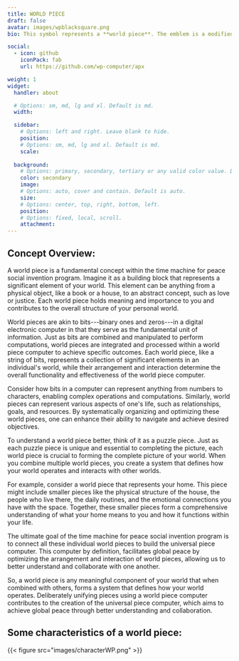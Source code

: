 ```yaml
---
title: WORLD PIECE
draft: false
avatar: images/wpblacksquare.png
bio: This symbol represents a **world piece**. The emblem is a modified peace sign. It features the traditional circular border with an inverted 'Y' shape inside, symbolizing peace. However, this emblem is distinct because it includes two additional vertical lines that extend from the intersection of the 'Y' shape to the top of the circle. These lines create an overlay that resembles the letter 'W', which stands for 'world', thus combining the concepts of world and peace into a single graphic symbol. This emblem serves as a visual representation of the interconnectedness that unifying world pieces aims to achieve. This symbol is trademarked, but not registered. This symbol may also be used to represent the idealized notion of **world peace**.

social:
  - icon: github
    iconPack: fab
    url: https://github.com/wp-computer/apx

weight: 1
widget:
  handler: about

  # Options: sm, md, lg and xl. Default is md.
  width:

  sidebar:
    # Options: left and right. Leave blank to hide.
    position:
    # Options: sm, md, lg and xl. Default is md.
    scale:
  
  background:
    # Options: primary, secondary, tertiary or any valid color value. Default is primary.
    color: secondary
    image:
    # Options: auto, cover and contain. Default is auto.
    size:
    # Options: center, top, right, bottom, left.
    position:
    # Options: fixed, local, scroll.
    attachment: 
---
```


## Concept Overview:

A world piece is a fundamental concept within the time machine for peace social invention program. Imagine it as a building block that represents a significant element of your world. This element can be anything from a physical object, like a book or a house, to an abstract concept, such as love or justice. Each world piece holds meaning and importance to you and contributes to the overall structure of your personal world.

World pieces are akin to bits---binary ones and zeros---in a digital electronic computer in that they serve as the fundamental unit of information. Just as bits are combined and manipulated to perform computations, world pieces are integrated and processed within a world piece computer to achieve specific outcomes. Each world piece, like a string of bits, represents a collection of significant elements in an individual's world, while their arrangement and interaction determine the overall functionality and effectiveness of the world piece computer.

Consider how bits in a computer can represent anything from numbers to characters, enabling complex operations and computations. Similarly, world pieces can represent various aspects of one's life, such as relationships, goals, and resources. By systematically organizing and optimizing these world pieces, one can enhance their ability to navigate and achieve desired objectives.

To understand a world piece better, think of it as a puzzle piece. Just as each puzzle piece is unique and essential to completing the picture, each world piece is crucial to forming the complete picture of your world. When you combine multiple world pieces, you create a system that defines how your world operates and interacts with other worlds.

For example, consider a world piece that represents your home. This piece might include smaller pieces like the physical structure of the house, the people who live there, the daily routines, and the emotional connections you have with the space. Together, these smaller pieces form a comprehensive understanding of what your home means to you and how it functions within your life.

The ultimate goal of the time machine for peace social invention program is to connect all these individual world pieces to build the universal piece computer. This computer by definition, facilitates global peace by optimizing the arrangement and interaction of world pieces, allowing us to better understand and collaborate with one another.

So, a world piece is any meaningful component of your world that when combined with others, forms a system that defines how your world operates. Deliberately unifying pieces using a world piece computer contributes to the creation of the universal piece computer, which aims to achieve global peace through better understanding and collaboration.

## Some characteristics of a world piece:

{{< figure src="images/characterWP.png" >}}

